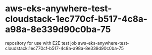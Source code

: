# aws-eks-anywhere-test-cloudstack-1ec770cf-b517-4c8a-a98a-8e339d90c0ba-75
repository for use with E2E test job aws-eks-anywhere-test-cloudstack:1ec770cf-b517-4c8a-a98a-8e339d90c0ba-75
